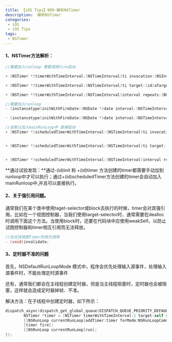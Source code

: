 ```yaml
---
title: 【iOS Tips】009-解析NSTimer
description:  解析NSTimer
categories:
 - iOS
 - iOS Tips
tags:
 - NSTimer
---
```



#### 1、NSTimer方法解析：

```objectivec
//需要加入runloop 需要调用fire启动

+ (NSTimer *)timerWithTimeInterval:(NSTimeInterval)ti invocation:(NSInvocation *)invocation repeats:(BOOL)yesOrNo; 

+ (NSTimer *)timerWithTimeInterval:(NSTimeInterval)ti target:(id)aTarget selector:(SEL)aSelector userInfo:(nullable id)userInfo repeats:(BOOL)yesOrNo;

+ (NSTimer *)timerWithTimeInterval:(NSTimeInterval)interval repeats:(BOOL)repeats block:(void (^)(NSTimer *timer))block API_AVAILABLE(macosx(10.12), ios(10.0), watchos(3.0), tvos(10.0));

//需要加入runloop 
- (instancetype)initWithFireDate:(NSDate *)date interval:(NSTimeInterval)interval repeats:(BOOL)repeats block:(void (^)(NSTimer *timer))block API_AVAILABLE(macosx(10.12), ios(10.0), watchos(3.0), tvos(10.0));

- (instancetype)initWithFireDate:(NSDate *)date interval:(NSTimeInterval)ti target:(id)t selector:(SEL)s userInfo:(nullable id)ui repeats:(BOOL)rep NS_DESIGNATED_INITIALIZER;

//会默认加入mainRunLoop中 直接启动
+ (NSTimer *)scheduledTimerWithTimeInterval:(NSTimeInterval)ti invocation:(NSInvocation *)invocation repeats:(BOOL)yesOrNo;


+ (NSTimer *)scheduledTimerWithTimeInterval:(NSTimeInterval)ti target:(id)aTarget selector:(SEL)aSelector userInfo:(nullable id)userInfo repeats:(BOOL)yesOrNo;


+ (NSTimer *)scheduledTimerWithTimeInterval:(NSTimeInterval)interval repeats:(BOOL)repeats block:(void (^)(NSTimer *timer))block API_AVAILABLE(macosx(10.12), ios(10.0), watchos(3.0), tvos(10.0));


```

**通过试验发现：**通过-(id)init 和 +(id)timer 方法创建的timer都需要手动加到runloop中才可以执行；通过+(id)scheduledTimer方法创建的timer会自动加入mainRunloop中,并且可以直接执行。

#### 2、关于强引用问题。

通常我们在某个类中使用taget-selector或block去执行的时候，timer会对其强引用。比如在一个视图控制器，当我们使用target-selector时，通常需要在dealloc时调用下面这个方法。当使用block时，还要在代码块中应使用weakSelf。以防止试图控制器和timer相互引用而无法释放。

```objectivec
//在应该销毁Timer的地方调用
- (void)invalidate;

```

#### 3、定时器不准的问题

首先，NSDefaultRunLoopMode 模式中，程序会优先处理输入源事件，处理输入源事件时，不能处理定时源事件

还有，通常我们都会在主线程创建定时器，但是当主线程阻塞时，定时器也会被阻塞，这样就会造成定时器掉帧、不准。

解决方法：在子线程中创建定时器，如下所示：

```objectivec
dispatch_async(dispatch_get_global_queue(DISPATCH_QUEUE_PRIORITY_DEFAULT, 0), ^{
        NSTimer *timer = [NSTimer timerWithTimeInterval:1 target:self selector:@selector(timer1Action) userInfo:nil repeats:YES];
        [[NSRunLoop currentRunLoop]addTimer:timer forMode:NSRunLoopCommonModes];
        [timer fire];
        [[NSRunLoop currentRunLoop]run];
});
    
```